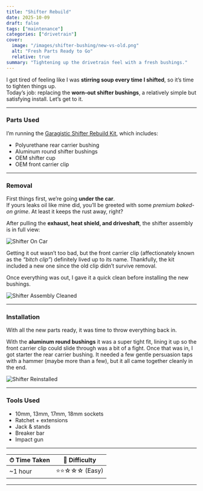 ```yaml
---
title: "Shifter Rebuild"
date: 2025-10-09
draft: false
tags: ["maintenance"]
categories: ["drivetrain"]
cover:
  image: "/images/shifter-bushing/new-vs-old.png"
  alt: "Fresh Parts Ready to Go"
  relative: true
summary: "Tightening up the drivetrain feel with a fresh bushings."
---
```


I got tired of feeling like I was **stirring soup every time I shifted**, so it’s time to tighten things up.  
Today’s job: replacing the **worn-out shifter bushings**, a relatively simple but satisfying install. Let’s get to it.

---

### Parts Used

I’m running the [Garagistic Shifter Rebuild Kit](https://www.garagistic.com/products/e46-325-318-323-316-320-shifter-bushing-kit?variant=40293692964963), which includes:

- Polyurethane rear carrier bushing  
- Aluminum round shifter bushings  
- OEM shifter cup  
- OEM front carrier clip  

---

### Removal

First things first, we’re going **under the car**.  
If yours leaks oil like mine did, you’ll be greeted with some *premium baked-on grime*. At least it keeps the rust away, right?

After pulling the **exhaust, heat shield, and driveshaft**, the shifter assembly is in full view:

![Shifter On Car](/images/shifter-bushing/shifter-before.png)

Getting it out wasn’t too bad, but the front carrier clip (affectionately known as the *“bitch clip”*) definitely lived up to its name. Thankfully, the kit included a new one since the old clip didn’t survive removal.  

Once everything was out, I gave it a quick clean before installing the new bushings.

![Shifter Assembly Cleaned](/images/shifter-bushing/shifter-clean.png)

---

### Installation

With all the new parts ready, it was time to throw everything back in.  

With the **aluminum round bushings** it was a super tight fit, lining it up so the front carrier clip could slide through was a bit of a fight. Once that was in, I got starter the rear carrier bushing. It needed a few gentle persuasion taps with a hammer (maybe more than a few), but it all came together cleanly in the end.

![Shifter Reinstalled](/images/shifter-bushing/shifter-after.png)

---

### Tools Used

- 10mm, 13mm, 17mm, 18mm sockets  
- Ratchet + extensions  
- Jack & stands  
- Breaker bar  
- Impact gun  

---

| ⏱ Time Taken | 🔩 Difficulty |
|---------------|---------------|
| ~1 hour | ⭐⭐☆☆☆ (Easy) |

---


